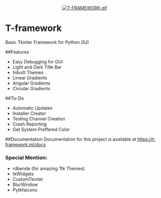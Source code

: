 <div align="center">
 <a href="https://gifyu.com/image/eDBj"><img src="https://s8.gifyu.com/images/T-FRAMEWORK.gif" alt="T-FRAMEWORK.gif" border="0" /></a>
</div>

# T-framework
Basic Tkinter Framework for Python GUI

##Features
- Easy Debugging for GUI
- Light and Dark Title Bar
- Inbuilt Themes
- Linear Gradients 
- Angular Gradients 
- Circular Gradients 

##To-Do
- Automatic Updates
- Installer Creator
- Testing Channel Creation
- Crash Reporting
- Get System Preffered Color

##Documentation
Documentation for this project is available at https://t-framework.ml/docs

### Special Mention:
- rdbende (for amazing Ttk Themes)
- tkWidgets
- CustomTkinter
- BlurWindow
- Pytkfaicons

